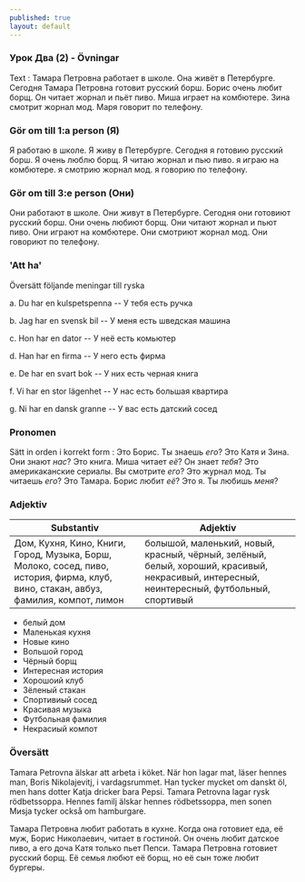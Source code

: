 ```yaml
---
published: true
layout: default
---
```


### Урок Два (2) - Övningar
Text :
Тамара Петровна работает в школе. Она живёт в Петербурге. 
Сегодня Тамара Петровна готовит русский борш. Борис очень любит борщ. Он читает жорнал и пьёт пиво. 
Миша играет на комбютере. Зина смотрит жорнал мод. Маря говорит по телефону.

### Gör om till 1:a person (Я)

Я работаю в школе. Я живу в Петербурге. 
Сегодня я готовию русский борш. Я очень люблю борщ. Я читаю жорнал и пью пиво. 
я играю на комбютере. я смотрию жорнал мод. я говорию по телефону.

### Gör om till 3:e person (Они)

Они работают в школе. Они живут в Петербурге. 
Сегодня они готовиют русский борш. Они очень любиют борщ. Они читают жорнал и пьют пиво. 
Они играют на комбютере. Они смотриют жорнал мод. Они говориют по телефону.

### 'Att ha'

Översätt följande meningar till ryska

a. Du har en kulspetspenna -- У тебя есть ручка

b. Jag har en svensk bil -- У меня есть шведская машина

c. Hon har en dator -- У неё есть комьютер

d. Han har en firma -- У него есть фирма

e. De har en svart bok -- У них есть черная книга

f. Vi har en stor lägenhet -- У нас есть большая квартира

g. Ni har en dansk granne -- У вас есть датский сосед

### Pronomen

Sätt in orden i korrekt form : Это Борис. Ты знаешь *его*? Это Катя и Зина. Они знают *нас*? 
Это книга. Миша читает *её*? Он знает *тебя*? Это америкаканские сериалы. Вы смотрите *его*?
 Это журнал мод. Ты читаешь *его*? Это Тамара. Борис любит *её*? Это я. Ты любишь *меня*? 

### Adjektiv

| Substantiv | Adjektiv | 
| --- | --- | 
| Дом, Кухня, Кино, Книги, Город, Музыка, Борш, Молоко, сосед, пиво, история, фирма, клуб, вино, стакан, авбуз, фамилия, компот, лимон | болышой, маленький, новый, красный, чёрный, зелёный, белый, хороший, красивый, некрасивый, интересный, неинтересный, футбольный, спортивый |  




- белый дом
- Маленькая кухня
- Новые кино
- Вольшой город
- Чёрный борщ
- Интересная история
- Хорошоий клуб
- Зёленый стакан
- Спортивиый сосед
- Красивая музыка
- Футбольная фамилия 
- Некрасиый компот



### Översätt

Tamara Petrovna älskar att arbeta i köket. När hon lagar mat, läser hennes man, Boris Nikolajevitj, i vardagsrummet.
Han tycker mycket om danskt öl, men hans dotter Katja dricker bara Pepsi. Tamara Petrovna lagar rysk rödbetssoppa. Hennes familj älskar hennes rödbetssoppa, men sonen Mиsja tycker också om hamburgare.

Тамара Петровна любит работать в кухне. Когда она готовиет еда, её муж, Борис Николаевич, читает в гостиной.
Он очень любит датское пиво, а его доча Катя только пьет Пепси. Тамара Петровна готовиет русский борщ. Её семья любют её борщ, но её сын тоже любит бургеры.   



